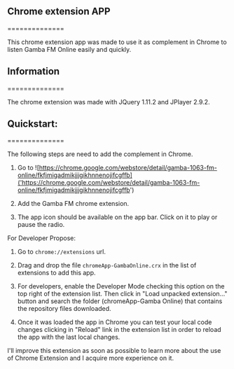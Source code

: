 ## Chrome extension APP
==============

This chrome extension app was made to use it as complement in Chrome to listen Gamba FM Online easily and quickly.

## Information
============== 

The chrome extension was made with JQuery 1.11.2 and JPlayer 2.9.2.

## Quickstart:
==============

The following steps are need to add the complement in Chrome.

1) Go to ![https://chrome.google.com/webstore/detail/gamba-1063-fm-online/fkfjmigadmikjjjgikhnnenojifcgffb]('https://chrome.google.com/webstore/detail/gamba-1063-fm-online/fkfjmigadmikjjjgikhnnenojifcgffb')

2) Add the Gamba FM chrome extension.

3) The app icon should be available on the app bar. Click on it to play or pause the radio.

For Developer Propose:

1) Go to `chrome://extensions` url.

2) Drag and drop the file `chromeApp-GambaOnline.crx` in the list of extensions to add this app.

3) For developers, enable the Developer Mode checking this option on the top right of the extension list. Then click in "Load unpacked extension..." button and search the folder (chromeApp-Gamba Online) that contains the repository files downloaded.

4) Once it was loaded the app in Chrome you can test your local code changes clicking in "Reload" link in the extension list in order to reload the app with the last local changes.


I'll improve this extension as soon as possible to learn more about the use of Chrome Extension and I acquire more experience on it.
